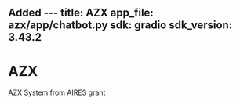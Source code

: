 Added ---
title: AZX
app_file: azx/app/chatbot.py
sdk: gradio
sdk_version: 3.43.2
---
# AZX
AZX System from AIRES grant
